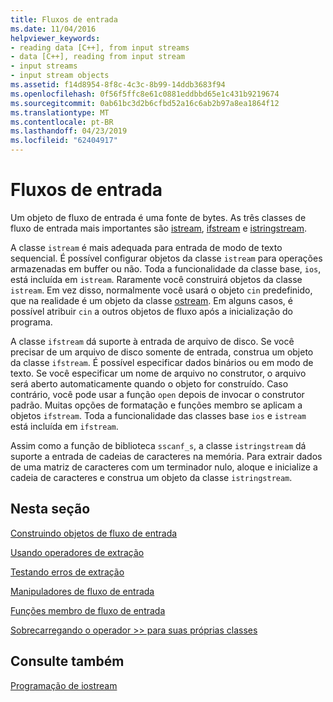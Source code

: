 ```yaml
---
title: Fluxos de entrada
ms.date: 11/04/2016
helpviewer_keywords:
- reading data [C++], from input streams
- data [C++], reading from input stream
- input streams
- input stream objects
ms.assetid: f14d8954-8f8c-4c3c-8b99-14ddb3683f94
ms.openlocfilehash: 0f56f5ffc8e61c0881eddbbd65e1c431b9219674
ms.sourcegitcommit: 0ab61bc3d2b6cfbd52a16c6ab2b97a8ea1864f12
ms.translationtype: MT
ms.contentlocale: pt-BR
ms.lasthandoff: 04/23/2019
ms.locfileid: "62404917"
---
```

# <a name="input-streams"></a>Fluxos de entrada

Um objeto de fluxo de entrada é uma fonte de bytes. As três classes de fluxo de entrada mais importantes são [istream](../standard-library/basic-istream-class.md), [ifstream](../standard-library/basic-ifstream-class.md) e [istringstream](../standard-library/basic-istringstream-class.md).

A classe `istream` é mais adequada para entrada de modo de texto sequencial. É possível configurar objetos da classe `istream` para operações armazenadas em buffer ou não. Toda a funcionalidade da classe base, `ios`, está incluída em `istream`. Raramente você construirá objetos da classe `istream`. Em vez disso, normalmente você usará o objeto `cin` predefinido, que na realidade é um objeto da classe [ostream](../standard-library/basic-ostream-class.md). Em alguns casos, é possível atribuir `cin` a outros objetos de fluxo após a inicialização do programa.

A classe `ifstream` dá suporte à entrada de arquivo de disco. Se você precisar de um arquivo de disco somente de entrada, construa um objeto da classe `ifstream`. É possível especificar dados binários ou em modo de texto. Se você especificar um nome de arquivo no construtor, o arquivo será aberto automaticamente quando o objeto for construído. Caso contrário, você pode usar a função `open` depois de invocar o construtor padrão. Muitas opções de formatação e funções membro se aplicam a objetos `ifstream`. Toda a funcionalidade das classes base `ios` e `istream` está incluída em `ifstream`.

Assim como a função de biblioteca `sscanf_s`, a classe `istringstream` dá suporte a entrada de cadeias de caracteres na memória. Para extrair dados de uma matriz de caracteres com um terminador nulo, aloque e inicialize a cadeia de caracteres e construa um objeto da classe `istringstream`.

## <a name="in-this-section"></a>Nesta seção

[Construindo objetos de fluxo de entrada](../standard-library/constructing-input-stream-objects.md)

[Usando operadores de extração](../standard-library/using-extraction-operators.md)

[Testando erros de extração](../standard-library/testing-for-extraction-errors.md)

[Manipuladores de fluxo de entrada](../standard-library/input-stream-manipulators.md)

[Funções membro de fluxo de entrada](../standard-library/input-stream-member-functions.md)

[Sobrecarregando o operador >> para suas próprias classes](../standard-library/overloading-the-input-operator-for-your-own-classes.md)

## <a name="see-also"></a>Consulte também

[Programação de iostream](../standard-library/iostream-programming.md)<br/>
